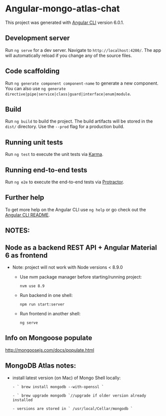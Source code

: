 # Angular-mongo-atlas-chat

This project was generated with [Angular CLI](https://github.com/angular/angular-cli) version 6.0.1.

## Development server

Run `ng serve` for a dev server. Navigate to `http://localhost:4200/`. The app will automatically reload if you change any of the source files.

## Code scaffolding

Run `ng generate component component-name` to generate a new component. You can also use `ng generate directive|pipe|service|class|guard|interface|enum|module`.

## Build

Run `ng build` to build the project. The build artifacts will be stored in the `dist/` directory. Use the `--prod` flag for a production build.

## Running unit tests

Run `ng test` to execute the unit tests via [Karma](https://karma-runner.github.io).

## Running end-to-end tests

Run `ng e2e` to execute the end-to-end tests via [Protractor](http://www.protractortest.org/).

## Further help

To get more help on the Angular CLI use `ng help` or go check out the [Angular CLI README](https://github.com/angular/angular-cli/blob/master/README.md).

## NOTES:

## Node as a backend REST API + Angular Material 6 as frontend

  * Note: project will not work with Node versions < 8.9.0

      - Use nvm package manager before starting/running project:

        ` nvm use 8.9 `

      - Run backend in one shell:

        ` npm run start:server `

      - Run frontend in another shell:

        ` ng serve `

## Info on Mongoose populate

http://mongoosejs.com/docs/populate.html


## MongoDB Atlas notes:

- install latest version (on Mac) of Mongo Shell locally:

      - ` brew install mongodb --with-openssl `

      - ` brew upgrade mongodb `//upgrade if older version already installed

      - versions are stored in ` /usr/local/Cellar/mongodb `
